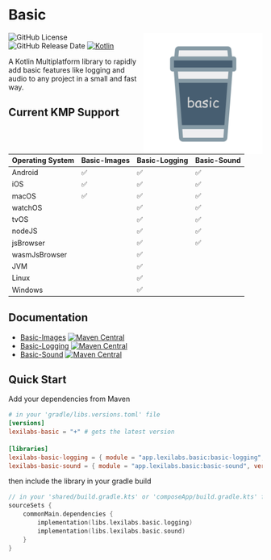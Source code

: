 # Basic
<img src="docs/images/basic.png" alt="basic" height="240" align="right"/> 

![GitHub License](https://img.shields.io/github/license/lexilabs-app/basic)
![GitHub Release Date](https://img.shields.io/github/release-date/lexilabs-app/basic)
[![Kotlin](https://img.shields.io/badge/Kotlin-2.0.20-7f52ff.svg?style=flat&logo=kotlin)](https://kotlinlang.org)

A Kotlin Multiplatform library to rapidly add basic features like logging and audio to any project in a small and fast way.

## Current KMP Support

| Operating System | Basic-Images       | Basic-Logging      | Basic-Sound        |
|------------------|--------------------|--------------------|--------------------|
| Android          | :white_check_mark: | :white_check_mark: | :white_check_mark: |
| iOS              | :white_check_mark: | :white_check_mark: | :white_check_mark: |
| macOS            | :white_check_mark: | :white_check_mark: | :white_check_mark: |
| watchOS          |                    | :white_check_mark: | :white_check_mark: |
| tvOS             |                    | :white_check_mark: | :white_check_mark: |
| nodeJS           |                    | :white_check_mark: | :white_check_mark: |
| jsBrowser        |                    | :white_check_mark: | :white_check_mark: |
| wasmJsBrowser    |                    | :white_check_mark: |                    |
| JVM              |                    | :white_check_mark: |                    |
| Linux            |                    | :white_check_mark: |                    |
| Windows          |                    | :white_check_mark: |                    |

## Documentation
* [Basic-Images](basic-images/README.md) [![Maven Central](https://img.shields.io/maven-central/v/app.lexilabs.basic/basic-images?color=blue)](https://central.sonatype.com/artifact/app.lexilabs.basic/basic-images)
* [Basic-Logging](basic-logging/README.md) [![Maven Central](https://img.shields.io/maven-central/v/app.lexilabs.basic/basic-logging?color=blue)](https://central.sonatype.com/artifact/app.lexilabs.basic/basic-logging)
* [Basic-Sound](basic-sound/README.md) [![Maven Central](https://img.shields.io/maven-central/v/app.lexilabs.basic/basic-sound?color=blue)](https://central.sonatype.com/artifact/app.lexilabs.basic/basic-sound)

## Quick Start
Add your dependencies from Maven
```toml
# in your 'gradle/libs.versions.toml' file
[versions]
lexilabs-basic = "+" # gets the latest version

[libraries]
lexilabs-basic-logging = { module = "app.lexilabs.basic:basic-logging", version.ref = "lexilabs-basic"}
lexilabs-basic-sound = { module = "app.lexilabs.basic:basic-sound", version.ref = "lexilabs-basic" }
```
then include the library in your gradle build
```kotlin
// in your 'shared/build.gradle.kts' or 'composeApp/build.gradle.kts' file
sourceSets {
    commonMain.dependencies {
        implementation(libs.lexilabs.basic.logging)
        implementation(libs.lexilabs.basic.sound)
    }
}
```